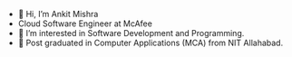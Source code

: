 - 👋 Hi, I’m Ankit Mishra
- Cloud Software Engineer at McAfee
- 👀 I’m interested in Software Development and Programming.
- 🌱 Post graduated in Computer Applications (MCA) from NIT Allahabad.



<!---
bitactro/bitactro is a ✨ special ✨ repository because its `README.md` (this file) appears on your GitHub profile.
You can click the Preview link to take a look at your changes.
--->
